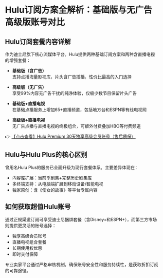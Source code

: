 # Hulu订阅方案全解析：基础版与无广告高级版账号对比

## Hulu订阅套餐内容详解

作为迪士尼旗下核心流媒体平台，Hulu提供两种基础订阅方案和两种含直播电视的增强套餐：

- **基础版（含广告）**  
  支持点播海量影视库，片头含广告插播，性价比最高的入门选择

- **高级版（无广告）**  
  享受99%内容无广告干扰的纯净体验，仅极少数节目保留片头广告

- **基础版+直播电视**  
  在基础点播服务上增加65+直播频道，包括地方台和ESPN等有线电视网

- **高级版+直播电视**  
  无广告点播与直播电视的终极组合，可额外付费叠加HBO等付费频道

👉 [【点击查看】Hulu Premium 30天独享高级会员账号（售后质保）](https://bit.ly/HuLu_vip)

## Hulu与Hulu Plus的核心区别

曾用名Hulu Plus的服务已全面升级为现行套餐体系，主要差异体现在：

- 内容库扩展：当前季剧集+完整历史剧集库
- 多终端支持：从电脑端扩展到移动设备/智能电视
- 独家原创：含《使女的故事》等平台专属内容

## 如何获取超值Hulu账号

通过正规渠道订阅可享受迪士尼捆绑套餐（含Disney+和ESPN+），而第三方市场则提供更灵活的账号选择：

- 独享高级会员账号
- 直播电视组合套餐
- 长期使用权优惠
- 即时交付保障

专业卖家平台通过严格审核机制，确保账号安全性和服务持续性，是获取折扣订阅的可靠途径。